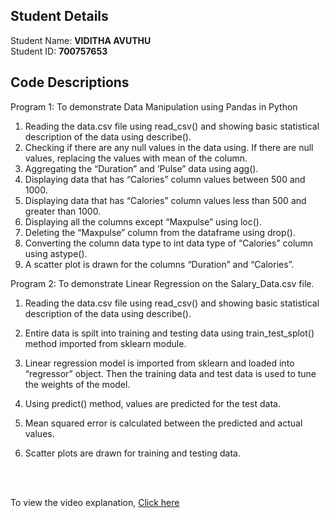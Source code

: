 ## Student Details

Student Name: <b>VIDITHA AVUTHU</b>
<br/>
Student ID: <b>700757653</b>

## Code Descriptions

Program 1: To demonstrate Data Manipulation using Pandas in Python
1. Reading the data.csv file using read_csv() and showing basic statistical description of the data using describe().
2. Checking if there are any null values in the data using. If there are null values, replacing the values with mean of the column.
3. Aggregating the “Duration” and ‘Pulse” data using agg().
4. Displaying data that has “Calories” column values between 500 and 1000.
5. Displaying data that has “Calories” column values less than 500 and greater than 1000.
6. Displaying all the columns except “Maxpulse” using loc().
7. Deleting the “Maxpulse” column from the dataframe using drop().
8. Converting the column data type to int data type of “Calories” column using astype().
9. A scatter plot is drawn for the columns “Duration” and “Calories”.
   <br/>

Program 2: To demonstrate Linear Regression on the Salary_Data.csv file.
1. Reading the data.csv file using read_csv() and showing basic statistical description of the data using describe().
2. Entire data is spilt into training and testing data using train_test_splot() method imported from sklearn module.
3. Linear regression model is imported from sklearn and loaded into “regressor” object. Then the training data and test data is used to tune the weights of the model.
4. Using predict() method, values are predicted for the test data.
5. Mean squared error is calculated between the predicted and actual values.
6. Scatter plots are drawn for training and testing data.
   
   <br/>
   <br/>


To view the video explanation, [Click here](https://drive.google.com/file/d/1CoMXHAkyAi1QbNjWX1tM3ReNDGXJTmZv/view?usp=sharing)
